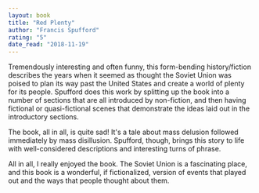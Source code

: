 ```yaml
---
layout: book
title: "Red Plenty"
author: "Francis Spufford"
rating: "5"
date_read: "2018-11-19"
---
```


Tremendously interesting and often funny, this form-bending history/fiction
describes the years when it seemed as thought the Soviet Union was poised to
plan its way past the United States and create a world of plenty for its people.
Spufford does this work by splitting up the book into a number of sections that
are all introduced by non-fiction, and then having fictional or quasi-fictional
scenes that demonstrate the ideas laid out in the introductory sections.

The book, all in all, is quite sad! It's a tale about mass delusion followed
immediately by mass disillusion. Spufford, though, brings this story to life
with well-considered descriptions and interesting turns of phrase.

All in all, I really enjoyed the book. The Soviet Union is a fascinating place,
and this book is a wonderful, if fictionalized, version of events that played
out and the ways that people thought about them.


